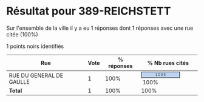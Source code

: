 # Résultat pour 389-REICHSTETT

Sur l'ensemble de la ville il y a eu 1 réponses dont 1 réponses avec une rue citée (100%)

1 points noirs identifiés

| Rue | Vote | % réponses | % Nb rues cités|
|-----|------|------------|----------------|
| RUE DU GENERAL DE GAULLE | 1 | 100% | <img src="../../img/bar_100.gif" />&nbsp;100%|
| **Total** | 1 | 100% | 100%|

